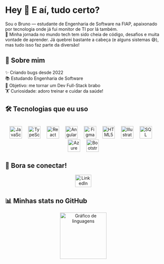 <h1 align="left">Hey 👋 E aí, tudo certo?</h1>
<p align="left">Sou o Bruno — estudante de Engenharia de Software na FIAP, apaixonado por tecnologia onde já fui monitor de TI por lá também. <br>🚀 Minha jornada no mundo tech tem sido cheia de código, desafios e muita vontade de aprender. Já quebrei bastante a cabeça (e alguns sistemas 😅), mas tudo isso faz parte da diversão!</p>
<h2 align="left">🚀 Sobre mim</h2>
<p align="left">✨ Criando bugs desde 2022<br>📚 Estudando Engenharia de Software<br>🎯 Objetivo: me tornar um Dev Full-Stack brabo<br>🏋️ Curiosidade: adoro treinar e cuidar da saúde!</p>
<h2 align="left">🛠️ Tecnologias que eu uso</h2>
<br clear="both"> <div align="center"> <img src="https://cdn.jsdelivr.net/gh/devicons/devicon/icons/javascript/javascript-original.svg" height="40" alt="JavaScript" /> <img width="12" /> <img src="https://cdn.jsdelivr.net/gh/devicons/devicon/icons/typescript/typescript-original.svg" height="40" alt="TypeScript" /> <img width="12" /> <img src="https://cdn.jsdelivr.net/gh/devicons/devicon/icons/react/react-original.svg" height="40" alt="React" /> <img width="12" /> <img src="https://cdn.jsdelivr.net/gh/devicons/devicon/icons/angularjs/angularjs-original.svg" height="40" alt="AngularJS" /> <img width="12" /> <img src="https://cdn.jsdelivr.net/gh/devicons/devicon/icons/figma/figma-original.svg" height="40" alt="Figma" /> <img width="12" /> <img src="https://cdn.jsdelivr.net/gh/devicons/devicon/icons/html5/html5-original.svg" height="40" alt="HTML5" /> <img width="12" /> <img src="https://cdn.jsdelivr.net/gh/devicons/devicon/icons/illustrator/illustrator-plain.svg" height="40" alt="Illustrator" /> <img width="12" /> <img src="https://cdn.jsdelivr.net/gh/devicons/devicon/icons/microsoftsqlserver/microsoftsqlserver-plain.svg" height="40" alt="SQL Server" /> <img width="12" /> <img src="https://cdn.jsdelivr.net/gh/devicons/devicon/icons/azure/azure-original.svg" height="40" alt="Azure" /> <img width="12" /> <img src="https://cdn.jsdelivr.net/gh/devicons/devicon/icons/bootstrap/bootstrap-original.svg" height="40" alt="Bootstrap" /> </div>
<h2 align="left">💼 Bora se conectar!</h2> <div align="center"> <a href="https://www.linkedin.com/in/gamabg?utm_source=share&utm_campaign=share_via&utm_content=profile&utm_medium=ios_app"> <img src="https://raw.githubusercontent.com/maurodesouza/profile-readme-generator/master/src/assets/icons/social/linkedin/default.svg" width="52" height="40" alt="LinkedIn" /> </a> </div>
<h2 align="left">📊 Minhas stats no GitHub</h2> <div align="center"> <img src="https://github-readme-stats.vercel.app/api/top-langs?username=Gamabg&locale=pt-br&hide_title=false&layout=compact&card_width=320&langs_count=8&theme=dracula&hide_border=false&order=2" height="150" alt="Gráfico de linguagens" /> </div>
